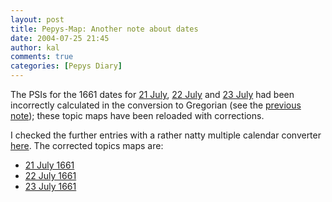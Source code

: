 ```yaml
---
layout: post
title: Pepys-Map: Another note about dates
date: 2004-07-25 21:45
author: kal
comments: true
categories: [Pepys Diary]
---
```

The PSIs for the 1661 dates for <a href="http://www.techquila.com/blog/archives/000054.htm">21 July</a>, <a href="http://www.techquila.com/blog/archives/000055.htm">22 July</a> and <a href="http://www.techquila.com/blog/archives/000056.htm">23 July</a> had been incorrectly calculated in the conversion to Gregorian (see the <a href="http://www.techquila.com/blog/archives/000053.html">previous note</a>); these topic maps have been reloaded with corrections.

<!--more-->
I checked the further entries with a rather natty multiple calendar converter <a href="http://www.fourmilab.ch/documents/calendar/">here</a>.
The corrected topics maps are:
<ul>
<li><a href="http://www.techquila.com/blog/archives/16610721.ltm">21 July 1661</a></li>
<li><a href="http://www.techquila.com/blog/archives/16610722.ltm">22 July 1661</a></li>
<li><a href="http://www.techquila.com/blog/archives/16610723.ltm">23 July 1661</a></li>
</ul>

